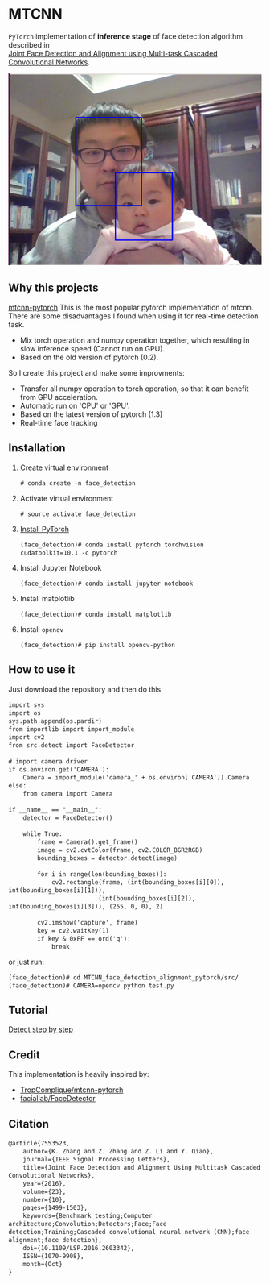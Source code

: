 # MTCNN

`PyTorch` implementation of **inference stage** of face detection algorithm described in  
[Joint Face Detection and Alignment using Multi-task Cascaded Convolutional Networks](https://arxiv.org/abs/1604.02878).

![example of a face detection](assets/example.png)

## Why this projects
[mtcnn-pytorch](https://github.com/TropComplique/mtcnn-pytorch) This is the most popular pytorch implementation of mtcnn. There are some disadvantages I found when using it for real-time detection task.

* Mix torch operation and numpy operation together, which resulting in slow inference speed (Cannot run on GPU).
* Based on the old version of pytorch (0.2).

So I create this project and make some improvments:
* Transfer all numpy operation to torch operation, so that it can benefit from GPU acceleration.
* Automatic run on 'CPU' or 'GPU'.
* Based on the latest version of pytorch (1.3)
* Real-time face tracking

## Installation
1. Create virtual environment 
   ```
   # conda create -n face_detection
   ```
2. Activate virtual environment
   ```
   # source activate face_detection
   ```
3. [Install PyTorch](https://pytorch.org/)
   ```
   (face_detection)# conda install pytorch torchvision cudatoolkit=10.1 -c pytorch
   ```

4. Install Jupyter Notebook
   ```
   (face_detection)# conda install jupyter notebook
   ```

5. Install matplotlib
   ```
   (face_detection)# conda install matplotlib
   ```

6. Install `opencv`
   ```
   (face_detection)# pip install opencv-python
   ```

## How to use it
Just download the repository and then do this
```
import sys
import os
sys.path.append(os.pardir)
from importlib import import_module
import cv2
from src.detect import FaceDetector

# import camera driver
if os.environ.get('CAMERA'):
    Camera = import_module('camera_' + os.environ['CAMERA']).Camera
else:
    from camera import Camera

if __name__ == "__main__":
    detector = FaceDetector()
    
    while True:
        frame = Camera().get_frame()
        image = cv2.cvtColor(frame, cv2.COLOR_BGR2RGB)        
        bounding_boxes = detector.detect(image)

        for i in range(len(bounding_boxes)):
            cv2.rectangle(frame, (int(bounding_boxes[i][0]), int(bounding_boxes[i][1])),
                         (int(bounding_boxes[i][2]), int(bounding_boxes[i][3])), (255, 0, 0), 2)

        cv2.imshow('capture', frame)
        key = cv2.waitKey(1)
        if key & 0xFF == ord('q'):
            break
```
or just run:
```
(face_detection)# cd MTCNN_face_detection_alignment_pytorch/src/
(face_detection)# CAMERA=opencv python test.py
```

## Tutorial
[Detect step by step](./notebooks/try_mtcnn_step_by_step.ipynb)

## Credit
This implementation is heavily inspired by:
* [TropComplique/mtcnn-pytorch](https://github.com/TropComplique/mtcnn-pytorch)
* [faciallab/FaceDetector](https://github.com/faciallab/FaceDetector)

## Citation
```
@article{7553523,
    author={K. Zhang and Z. Zhang and Z. Li and Y. Qiao}, 
    journal={IEEE Signal Processing Letters}, 
    title={Joint Face Detection and Alignment Using Multitask Cascaded Convolutional Networks}, 
    year={2016}, 
    volume={23}, 
    number={10}, 
    pages={1499-1503}, 
    keywords={Benchmark testing;Computer architecture;Convolution;Detectors;Face;Face detection;Training;Cascaded convolutional neural network (CNN);face alignment;face detection}, 
    doi={10.1109/LSP.2016.2603342}, 
    ISSN={1070-9908}, 
    month={Oct}
}
```